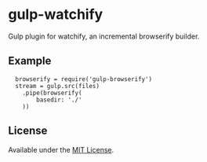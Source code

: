 gulp-watchify
==============
Gulp plugin for watchify, an incremental browserify builder.

## Example
````
  browserify = require('gulp-browserify')
  stream = gulp.src(files)
	.pipe(browserify(
		basedir: './'
	))
````

## License
Available under the [MIT License](LICENSE.md).

